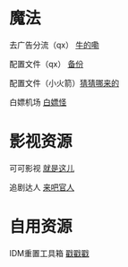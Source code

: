 # 魔法
  去广告分流（qx） [牛的嘞](https://raw.githubusercontent.com/ydyadxsg/xchzzi/main/Quantumultx/QUGDGK.txt)

  配置文件（qx） [备份](https://raw.githubusercontent.com/ydyadxsg/xchzzi/main/Quantumultx/quantumult_20240221135511.conf)

  配置文件（小火箭）[猜猜哪来的](https://raw.githubusercontent.com/ydyadxsg/xchzzi/main/Quantumultx/shadowrocket.conf)

  白嫖机场 [白嫖怪](https://t.me/jc_stores)

# 影视资源
  可可影视 [就是这儿](https://kekys.com)

  追剧达人 [来吧官人](https://zjos.cc)

# 自用资源
IDM重置工具箱 [戳戳戳](https://github.com/ydyadxsg/xchzzi/releases/tag/IDM)
